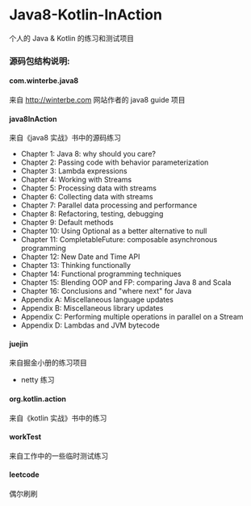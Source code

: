 
Java8-Kotlin-InAction
===============
个人的 Java & Kotlin 的练习和测试项目

###  源码包结构说明:
#### com.winterbe.java8
来自 http://winterbe.com 网站作者的 java8 guide 项目

#### java8InAction
来自《java8 实战》书中的源码练习
* Chapter 1: Java 8: why should you care?
* Chapter 2: Passing code with behavior parameterization
* Chapter 3: Lambda expressions
* Chapter 4: Working with Streams
* Chapter 5: Processing data with streams
* Chapter 6: Collecting data with streams
* Chapter 7: Parallel data processing and performance
* Chapter 8: Refactoring, testing, debugging
* Chapter 9: Default methods
* Chapter 10: Using Optional as a better alternative to null
* Chapter 11: CompletableFuture: composable asynchronous programming
* Chapter 12: New Date and Time API
* Chapter 13: Thinking functionally
* Chapter 14: Functional programming techniques
* Chapter 15: Blending OOP and FP: comparing Java 8 and Scala
* Chapter 16: Conclusions and "where next" for Java
* Appendix A: Miscellaneous language updates
* Appendix B: Miscellaneous library updates
* Appendix C: Performing multiple operations in parallel on a Stream
* Appendix D: Lambdas and JVM bytecode

#### juejin
来自掘金小册的练习项目
- netty 练习

#### org.kotlin.action
来自《kotlin 实战》书中的练习

#### workTest
来自工作中的一些临时测试练习

#### leetcode
偶尔刷刷
